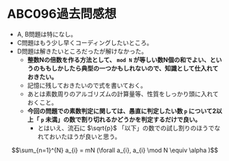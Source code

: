 # ABC096過去問感想

- A, B問題は特になし。
- C問題はもう少し早くコーディングしたいところ。
- D問題は解きたいところだったが解けなかった。
  - **整数Nの倍数を作る方法として、 `mod N` が等しい数N個の和でよい、というのももしかしたら典型の一つかもしれないので、知識として仕入れておきたい。**
  - 記憶に残しておきたいので式を書いておく。
  - あとは素数周りのアルゴリズムの計算量等、性質をしっかり頭に入れておくこと。
  - **今回の問題での素数判定に関しては、愚直に判定したい数 `p` について2以上「 `p` 未満」の数で割り切れるかどうかを判定するだけで良い。**
    - とはいえ、流石に $\sqrt{p}$ 「以下」の数での試し割りのほうでなれておいたほうが良いと思う。

$$\sum_{n=1}^{N} a_{i} = mN (\forall a_{i}, a_{i} \mod N \equiv \alpha )$$
